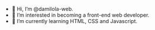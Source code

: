 - 👋 Hi, I’m @damilola-web.
- 👀 I’m interested in becoming a front-end web developer.
- 🌱 I’m currently learning HTML, CSS and Javascript.

<!---
damilola-web/damilola-web is a ✨ special ✨ repository because its `README.md` (this file) appears on your GitHub profile.
You can click the Preview link to take a look at your changes.
--->
